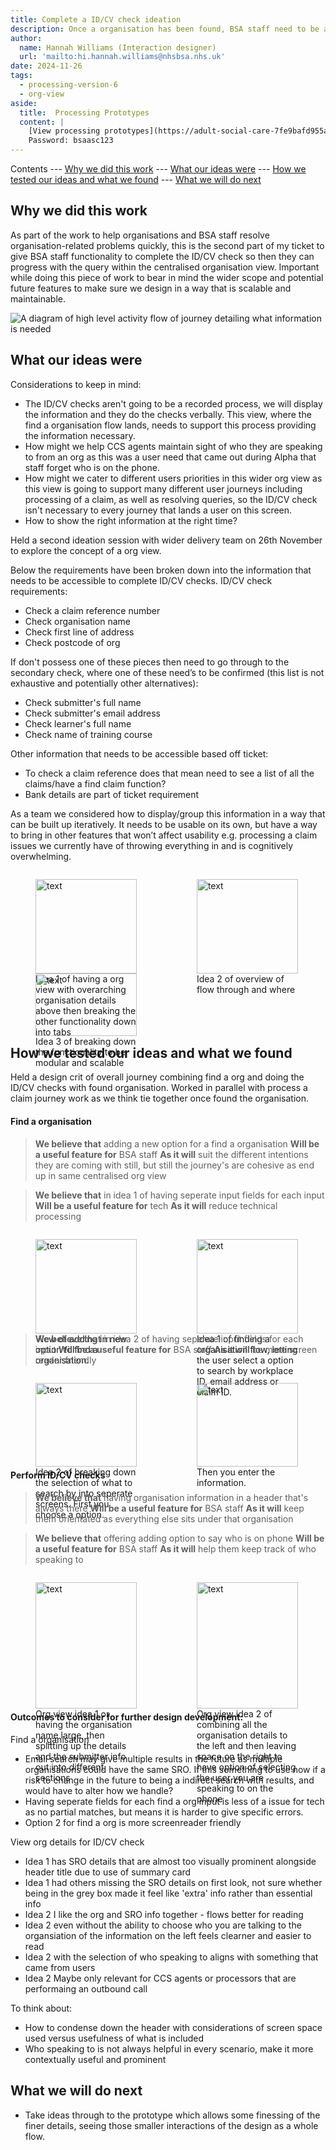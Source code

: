 ```yaml
---
title: Complete a ID/CV check ideation
description: Once a organisation has been found, BSA staff need to be able to verify who they are speaking to before they are they able to process a query
author:
  name: Hannah Williams (Interaction designer)
  url: 'mailto:hi.hannah.williams@nhsbsa.nhs.uk'
date: 2024-11-26
tags:
  - processing-version-6
  - org-view
aside:
  title:  Processing Prototypes
  content: |
    [View processing prototypes](https://adult-social-care-7fe9bafd955a.herokuapp.com/version-index?area=Processing) 
    Password: bsaasc123
---
```


Contents
--- [Why we did this work](#why-we-did-this-work)
--- [What our ideas were](#what-our-ideas-were)
--- [How we tested our ideas and what we found](#how-we-tested-our-ideas-and-what-we-found)
--- [What we will do next](#what-we-will-do-next)

## Why we did this work

As part of the work to help organisations and BSA staff resolve organisation-related problems quickly, this is the second part of my ticket to give BSA staff functionality to complete the ID/CV check so then they can progress with the query within the centralised organisation view. Important while doing this piece of work to bear in mind the wider scope and potential future features to make sure we design in a way that is scalable and maintainable.

![A diagram of high level activity flow of journey detailing what information is needed ](high-level-activity-flow.png "A diagram of high level activity flow of journey detailing what information is needed")

## What our ideas were

Considerations to keep in mind:
- The ID/CV checks aren't going to be a recorded process, we will display the information and they do the checks verbally. This view, where the find a organisation flow lands, needs to support this process providing the information necessary. 
- How might we help CCS agents maintain sight of who they are speaking to from an org as this was a user need that came out during Alpha that staff forget who is on the phone.
- How might we cater to different users priorities in this wider org view as this view is going to support many different user journeys including processing of a claim, as well as resolving queries, so the ID/CV check isn't necessary to every journey that lands a user on this screen.
- How to show the right information at the right time?

Held a second ideation session with wider delivery team on 26th November to explore the concept of a org view.

Below the requirements have been broken down into the information that needs to be accessible to complete ID/CV checks.
ID/CV check requirements:
- Check a claim reference number
- Check organisation name
- Check first line of address
- Check postcode of org

If don't possess one of these pieces then need to go through to the secondary check, where one of these need’s to be confirmed (this list is not exhaustive and potentially other alternatives):
-  Check submitter's full name
- Check submitter's email address
- Check learner's full name
- Check name of training course

Other information that needs to be accessible based off ticket:
- To check a claim reference does that mean need to see a list of all the claims/have a find claim function?
- Bank details are part of ticket requirement

As a team we considered how to display/group this information in a way that can be built up iteratively. It needs to be usable on its own, but have a way to bring in other features that won’t affect usability e.g. processing a claim issues we currently have of throwing everything in and is cognitively overwhelming. 

<div style="display: flex; flex-wrap: wrap; gap: 1rem;">
  <div style="flex: 1; max-width: 48%;">
  <figure>
    <img src="idea-1.png" alt="text" style="width: 100%; height: auto;">
    <figcaption>Idea 1 of having a org view with overarching organisation details above then breaking the other functionality down into tabs</figcaption>
  </figure>
  </div>
  <div style="flex: 1; max-width: 48%;">
  <figure>
    <img src="idea-2.png" alt="text" style="width: 100%; height: auto;">
    <figcaption>Idea 2 of overview of flow through and where </figcaption>
  </figure>
  </div>
</div>

<div style="display: flex; flex-wrap: wrap; gap: 1rem;">
  <div style="flex: 1; max-width: 48%;">
  <figure>
    <img src="idea-3.png" alt="text" style="width: 100%; height: auto;">
    <figcaption>Idea 3 of breaking down the functionality to be modular and scalable</figcaption>
  </figure>
  </div>
</div>


## How we tested our ideas and what we found

Held a design crit of overall journey combining find a org and doing the ID/CV checks with found organisation. Worked in parallel with process a claim journey work as we think tie together once found the organisation.

#### Find a organisation

>**We believe that** adding a new option for a find a organisation
>**Will be a useful feature for** BSA staff
>**As it will** suit the different intentions they are coming with still, but still the journey's are cohesive as end up in same centralised org view

>**We believe that** in idea 1 of having seperate input fields for each input
>**Will be a useful feature for** tech
>**As it will** reduce technical processing

<div style="display: flex; flex-wrap: wrap; gap: 1rem;">
  <div style="flex: 1; max-width: 48%;">
  <figure>
    <img src="signposting-page.png" alt="text" style="width: 100%; height: auto;">
    <figcaption>View of adding in new option to find a organisation.</figcaption>
  </figure>
  </div>
  <div style="flex: 1; max-width: 48%;">
  <figure>
    <img src="find-org-idea-1.png" alt="text" style="width: 100%; height: auto;">
    <figcaption>Idea 1 of finding a organisation flow, letting the user select a option to search by workplace ID, email address or claim ID.</figcaption>
  </figure>
  </div>
</div>

>**We believe that** in idea 2 of having seperate input fields for each input
>**Will be a useful feature for** BSA staff
>**As it will** be more screen reader friendly

<div style="display: flex; flex-wrap: wrap; gap: 1rem;">
  <div style="flex: 1; max-width: 48%;">
  <figure>
    <img src="find-org-idea-2.png" alt="text" style="width: 100%; height: auto;">
    <figcaption>Idea 2 of breaking down the selection of what to search by into seperate screens. First you choose a option.</figcaption>
  </figure>
  </div>
  <div style="flex: 1; max-width: 48%;">
  <figure>
    <img src="find-org-idea-2-part-2.png" alt="text" style="width: 100%; height: auto;">
    <figcaption>Then you enter the information.</figcaption>
  </figure>
  </div>
</div>

#### Perform ID/CV checks

>**We believe that** having organisation information in a header that's always there
>**Will be a useful feature for** BSA staff
>**As it will** keep them orientated as everything else sits under that organisation

>**We believe that** offering adding option to say who is on phone
>**Will be a useful feature for** BSA staff
>**As it will** help them keep track of who speaking to


<div style="display: flex; flex-wrap: wrap; gap: 1rem;">
  <div style="flex: 1; max-width: 48%;">
  <figure>
    <img src="org-view-idea-1.png" alt="text" style="width: 100%; height: auto;">
    <figcaption>Org view idea 1 or having the organisation name large, then splitting up the details and the submitter info out into different sections</figcaption>
  </figure>
  </div>
  <div style="flex: 1; max-width: 48%;">
  <figure>
    <img src="org-view-idea-2.png" alt="text" style="width: 100%; height: auto;">
    <figcaption>Org view idea 2 of combining all the organisation details to the left and then leaving space on the right to have option of selecting the user you are speaking to on the phone</figcaption>
  </figure>
  </div>
</div>

#### Outcomes to consider for further design development:

Find a organisation
- Email search may give multiple results in the future as multiple organisations could have the same SRO. If this something to use now if a risk to change in the future to being a indirect search with results, and would have to alter how we handle?
- Having seperate fields for each find a org input is less of a issue for tech as no partial matches, but means it is harder to give specific errors. 
- Option 2 for find a org is more screenreader friendly

View org details for ID/CV check
- Idea 1 has SRO details that are almost too visually prominent alongside header title due to use of summary card
- Idea 1 had others missing the SRO details on first look, not sure whether being in the grey box made it feel like 'extra' info rather than essential info
- Idea 2 I like the org and SRO info together - flows better for reading
- Idea 2 even without the ability to choose who you are talking to the organsiation of the information on the left feels clearner and easier to read
- Idea 2 with the selection of who speaking to aligns with something that came from users
- Idea 2 Maybe only relevant for CCS agents or processors that are performaing an outbound call

To think about:
- How to condense down the header with considerations of screen space used versus usefulness of what is included
- Who speaking to is not always helpful in every scenario, make it more contextually useful and prominent
 

## What we will do next
- Take ideas through to the prototype which allows some finessing of the finer details, seeing those smaller interactions of the design as a whole flow.